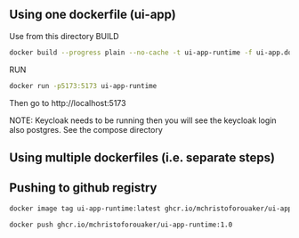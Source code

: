 
## Using one dockerfile (ui-app)

Use from this directory
BUILD

```sh
docker build --progress plain --no-cache -t ui-app-runtime -f ui-app.dockerfile ../ui/vite-ui-app
```

RUN

```sh
docker run -p5173:5173 ui-app-runtime
```

Then go to http://localhost:5173

NOTE: Keycloak needs to be running then you will see the keycloak login also postgres. See the compose directory 

## Using multiple dockerfiles (i.e. separate steps)

## Pushing to github registry

```sh
docker image tag ui-app-runtime:latest ghcr.io/mchristoforouaker/ui-app-runtime:1.0

docker push ghcr.io/mchristoforouaker/ui-app-runtime:1.0
```

